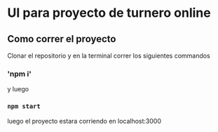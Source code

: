 # UI para proyecto de turnero online

## Como correr el proyecto

Clonar el repositorio y en la terminal correr los siguientes commandos

### 'npm i'

y luego

### `npm start`

luego el proyecto estara corriendo en localhost:3000
